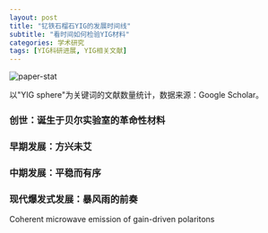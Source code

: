 ```yaml
---
layout: post
title: "钇铁石榴石YIG的发展时间线"
subtitle: "看时间如何检验YIG材料"
categories: 学术研究
tags: [YIG科研进展, YIG相关文献]
---
```


![paper-stat](https://yigsphere.com/images/prot1.png)

以"YIG sphere"为关键词的文献数量统计，数据来源：Google Scholar。

### 创世：诞生于贝尔实验室的革命性材料

### 早期发展：方兴未艾

### 中期发展：平稳而有序

### 现代爆发式发展：暴风雨的前奏

Coherent microwave emission of gain-driven polaritons